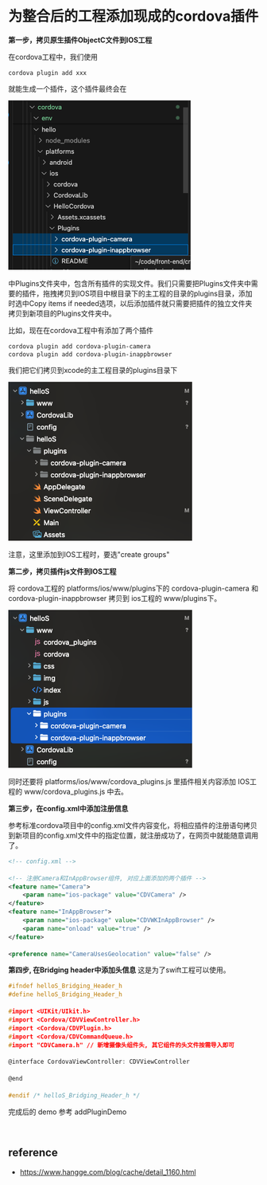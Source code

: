 # 为整合后的工程添加现成的cordova插件

**第一步，拷贝原生插件ObjectC文件到IOS工程**

在cordova工程中，我们使用
```
cordova plugin add xxx
```
就能生成一个插件，这个插件最终会在

<img src="./cordova plugin dir.png" />

中Plugins文件夹中，包含所有插件的实现文件。我们只需要把Plugins文件夹中需要的插件，拖拽拷贝到IOS项目中根目录下的主工程的目录的plugins目录，添加时选中Copy items if needed选项，以后添加插件就只需要把插件的独立文件夹拷贝到新项目的Plugins文件夹中。

比如，现在在cordova工程中有添加了两个插件
```
cordova plugin add cordova-plugin-camera
cordova plugin add cordova-plugin-inappbrowser
```
我们把它们拷贝到xcode的主工程目录的plugins目录下

<img src="./add plugins.png" />

注意，这里添加到IOS工程时，要选"create groups"


**第二步，拷贝插件js文件到IOS工程**

将 cordova工程的 platforms/ios/www/plugins下的 cordova-plugin-camera 和 cordova-plugin-inappbrowser 拷贝到 ios工程的 www/plugins下。

<img src="./add plugin js.png" />

同时还要将 platforms/ios/www/cordova_plugins.js 里插件相关内容添加 IOS工程的 www/cordova_plugins.js 中去。

**第三步，在config.xml中添加注册信息**

参考标准cordova项目中的config.xml文件内容变化，将相应插件的注册语句拷贝到新项目的config.xml文件中的指定位置，就注册成功了，在网页中就能随意调用了。

```xml
<!-- config.xml -->

<!-- 注册Camera和InAppBrowser组件, 对应上面添加的两个插件 -->
<feature name="Camera">
    <param name="ios-package" value="CDVCamera" />
</feature>
<feature name="InAppBrowser">
    <param name="ios-package" value="CDVWKInAppBrowser" />
    <param name="onload" value="true" />
</feature>

<preference name="CameraUsesGeolocation" value="false" />
```

**第四步, 在Bridging header中添加头信息**
这是为了swift工程可以使用。
```c
#ifndef helloS_Bridging_Header_h
#define helloS_Bridging_Header_h

#import <UIKit/UIkit.h>
#import <Cordova/CDVViewController.h>
#import <Cordova/CDVPlugin.h>
#import <Cordova/CDVCommandQueue.h>
#import "CDVCamera.h" // 新增摄像头组件头, 其它组件的头文件按需导入即可

@interface CordovaViewController: CDVViewController

@end

#endif /* helloS_Bridging_Header_h */
```

完成后的 demo 参考 addPluginDemo

<br>

## reference
- https://www.hangge.com/blog/cache/detail_1160.html